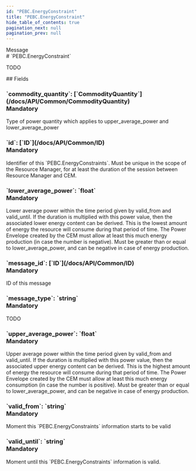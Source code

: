 ```yaml
---
id: "PEBC.EnergyConstraint"
title: "PEBC.EnergyConstraint"
hide_table_of_contents: true
pagination_next: null
pagination_prev: null
---
```


<div style={{ display: "flex", flexDirection: "row", alignItems: "start", justifyContent: "center" }}>
<div style={{ flexBasis: "35rem", flexGrow: "0", minWidth: "0" }}>
<div style={{ marginLeft: "1rem", marginBottom: "2rem" }}>
<div class="api-title">
<div style={{ width: "fit-content", fontWeight: 500, color: "gray" }}>
Message
</div>
# `PEBC.EnergyConstraint`
</div>


TODO

</div>

<div style={{ marginLeft: "1rem" }}>
## Fields
</div>
<div class="field-card">
<h3>`commodity_quantity`: <span className="type-link">[`CommodityQuantity`](/docs/API/Common/CommodityQuantity)</span> <div style={{ float: "right", color: "#888888", fontSize: '10pt', fontWeight: "400" }}>Mandatory</div></h3>
Type of power quantity which applies to upper_average_power and lower_average_power

</div>
<div class="field-card">
<h3>`id`: <span className="type-link">[`ID`](/docs/API/Common/ID)</span> <div style={{ float: "right", color: "#888888", fontSize: '10pt', fontWeight: "400" }}>Mandatory</div></h3>
Identifier of this `PEBC.EnergyConstraints`. Must be unique in the scope of the Resource Manager, for at least the duration of the session between Resource Manager and CEM.

</div>
<div class="field-card">
<h3>`lower_average_power`: <span className="type-link">`float`</span> <div style={{ float: "right", color: "#888888", fontSize: '10pt', fontWeight: "400" }}>Mandatory</div></h3>
Lower average power within the time period given by valid_from and valid_until. If the duration is multiplied with this power value, then the associated lower energy content can be derived. This is the lowest amount of energy the resource will consume during that period of time. The Power Envelope created by the CEM must allow at least this much energy production (in case the number is negative). Must be greater than or equal to lower_average_power, and can be negative in case of energy production.

</div>
<div class="field-card">
<h3>`message_id`: <span className="type-link">[`ID`](/docs/API/Common/ID)</span> <div style={{ float: "right", color: "#888888", fontSize: '10pt', fontWeight: "400" }}>Mandatory</div></h3>
ID of this message

</div>
<div class="field-card">
<h3>`message_type`: <span className="type-link">`string`</span> <div style={{ float: "right", color: "#888888", fontSize: '10pt', fontWeight: "400" }}>Mandatory</div></h3>
TODO

</div>
<div class="field-card">
<h3>`upper_average_power`: <span className="type-link">`float`</span> <div style={{ float: "right", color: "#888888", fontSize: '10pt', fontWeight: "400" }}>Mandatory</div></h3>
Upper average power within the time period given by valid_from and valid_until. If the duration is multiplied with this power value, then the associated upper energy content can be derived. This is the highest amount of energy the resource will consume during that period of time. The Power Envelope created by the CEM must allow at least this much energy consumption (in case the number is positive). Must be greater than or equal to lower_average_power, and can be negative in case of energy production.

</div>
<div class="field-card">
<h3>`valid_from`: <span className="type-link">`string`</span> <div style={{ float: "right", color: "#888888", fontSize: '10pt', fontWeight: "400" }}>Mandatory</div></h3>
Moment this `PEBC.EnergyConstraints` information starts to be valid

</div>
<div class="field-card">
<h3>`valid_until`: <span className="type-link">`string`</span> <div style={{ float: "right", color: "#888888", fontSize: '10pt', fontWeight: "400" }}>Mandatory</div></h3>
Moment until this `PEBC.EnergyConstraints` information is valid.

</div>
</div>
</div>